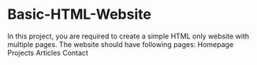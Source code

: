 # Basic-HTML-Website
In this project, you are required to create a simple HTML only website with multiple pages. The website should have following pages:  Homepage Projects Articles Contact

